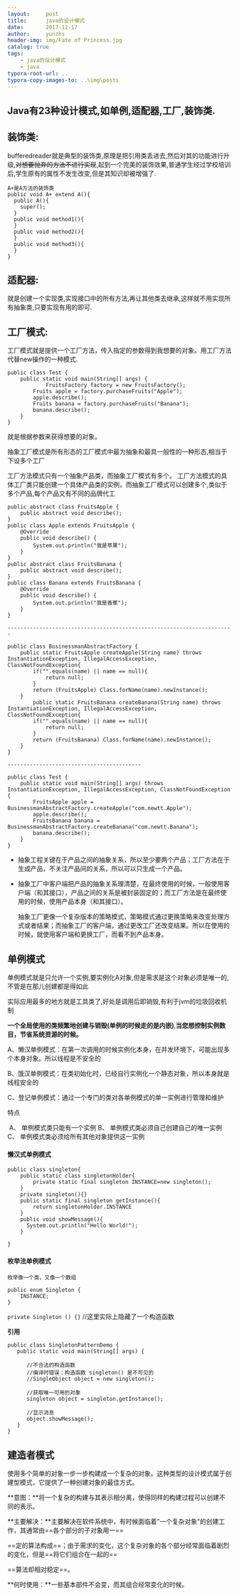 ```yaml
---
layout:     post
title:      java的设计模式
date:       2017-12-17
author:     yunzhs
header-img: img/Fate of Princess.jpg
catalog: true
tags:
    - java的设计模式
    - java
typora-root-url: ..
typora-copy-images-to: ..\img\posts
---
```


## Java有23种设计模式,如单例,适配器,工厂,装饰类.

## 装饰类:

bufferedreader就是典型的装饰类,原理是把引用类丢进去,然后对其的功能进行升级,~~对想要抛弃的方法不进行实现~~,起到一个完美的装饰效果,普通学生经过学校培训后,学生原有的属性不发生改变,但是其知识却被增强了.

```
A+是A方法的装饰类
public void A+ extend A(){
  public A(){
    super();
  }
  public void method1(){
  }
  public void method2(){
  }
  public void method3(){
  }  
}
```



## 适配器:

就是创建一个实现类,实现接口中的所有方法,再让其他类去继承,这样就不用实现所有抽象类,只要实现有用的即可.

## 工厂模式:

工厂模式就是提供一个工厂方法，传入指定的参数得到我想要的对象。用工厂方法代替new操作的一种模式.

```
public class Test {
	public static void main(String[] args) {
	        FruitsFactory factory = new FruitsFactory();
		Fruits apple = factory.purchaseFruits("Apple");
		apple.describe();
		Fruits banana = factory.purchaseFruits("Banana");
		banana.describe();
	}
}
```

就是根据参数来获得想要的对象。

抽象工厂模式是所有形态的工厂模式中最为抽象和最具一般性的一种形态,相当于下设多个工厂

工厂方法模式只有一个抽象产品类，而抽象工厂模式有多个。    工厂方法模式的具体工厂类只能创建一个具体产品类的实例，而抽象工厂模式可以创建多个,类似于多个产品,每个产品又有不同的品牌代工

```
public abstract class FruitsApple {
	public abstract void describe();
}
public class Apple extends FruitsApple {
	@Override
	public void describe() {
		System.out.println("我是苹果");
	}
}
public abstract class FruitsBanana {
	public abstract void describe();
}
public class Banana extends FruitsBanana {
	@Override
	public void describe() {
		System.out.println("我是香蕉");
	}
}

-----------------------------------------------------------------------

public class BusinessmanAbstractFactory {
	public static FruitsApple createApple(String name) throws InstantiationException, IllegalAccessException, ClassNotFoundException{
		if("".equals(name) || name == null){
			return null;
		}
		return (FruitsApple) Class.forName(name).newInstance();
	}
		public static FruitsBanana createBanana(String name) throws InstantiationException, IllegalAccessException, ClassNotFoundException{
		if("".equals(name) || name == null){
			return null;
		}
		return (FruitsBanana) Class.forName(name).newInstance();
	}
}

------------------------------------------

public class Test {
	public static void main(String[] args) throws InstantiationException, IllegalAccessException, ClassNotFoundException {
		FruitsApple apple = BusinessmanAbstractFactory.createApple("com.newtt.Apple");
		apple.describe();
		FruitsBanana banana = BusinessmanAbstractFactory.createBanana("com.newtt.Banana");
		banana.describe();
	}
}
```

- 抽象工程关键在于产品之间的抽象关系，所以至少要两个产品；工厂方法在于生成产品，不关注产品间的关系，所以可以只生成一个产品。


- 抽象工厂中客户端把产品的抽象关系理清楚，在最终使用的时候，一般使用客户端（和其接口），产品之间的关系是被封装固定的；而工厂方法是在最终使用的时候，使用产品本身（和其接口）。

  抽象工厂更像一个复杂版本的策略模式，策略模式通过更换策略来改变处理方式或者结果；而抽象工厂的客户端，通过更改工厂还改变结果。所以在使用的时候，就使用客户端和更换工厂，而看不到产品本身。


## 单例模式

单例模式就是只允许一个实例,要实例化A对象,但是需求是这个对象必须是唯一的,不管是在那儿创建都是得如此

实际应用最多的地方就是工具类了,好处是调用后即销毁,有利于jvm的垃圾回收机制

**一个全局使用的类频繁地创建与销毁(单例的时候走的是内嵌)**,**当您想控制实例数目，节省系统资源的时候。**

​	A、懒汉单例模式：在第一次调用的时候实例化本身，在并发环境下，可能出现多个本身对象。所以线程是不安全的

​        B、饿汉单例模式：在类初始化时，已经自行实例化一个静态对象，所以本身就是线程安全的

​        C、登记单例模式：通过一个专门的类对各单例模式的单一实例进行管理和维护

特点

​        A、   单例模式类只能有一个实例
        B、    单例模式类必须自己创建自己的唯一实例
        C、    单例模式类必须给所有其他对象提供这一实例

#### 懒汉式单例模式

```
public class singleton{
	public static class singletonHolder{
        private static final singleton INSTANCE=new singleton();
	}
	private singleton(){}
	public static final singleton getInstance(){
        return singletonHolder.INSTANCE
	}
	public void showMessage(){
      System.out.println("Hello World!");
   	}
	
}
```

#### **枚举法单例模式**

`枚举像一个类，又像一个数组`

```
public enum Singleton {
    INSTANCE;
}
```

  `private Singleton () {}` //这里实际上隐藏了一个构造函数

**引用**

```
public class SingletonPatternDemo {
   public static void main(String[] args) {

      //不合法的构造函数
      //编译时错误：构造函数 singleton() 是不可见的
      //SingleObject object = new singleton();

      //获取唯一可用的对象
      singleton object = singleton.getInstance();

      //显示消息
      object.showMessage();
   }
}
```

## 建造者模式

使用多个简单的对象一步一步构建成一个复杂的对象。这种类型的设计模式属于创建型模式，它提供了一种创建对象的最佳方式。

**意图：**将一个复杂的构建与其表示相分离，使得同样的构建过程可以创建不同的表示。

**主要解决：**主要解决在软件系统中，有时候面临着"一个复杂对象"的创建工作，其通常由==各个部分的子对象用一==

==定的算法构成==；由于需求的变化，这个复杂对象的各个部分经常面临着剧烈的变化，但是==将它们组合在一起的==

==算法却相对稳定==。

**何时使用：**一些基本部件不会变，而其组合经常变化的时候。
